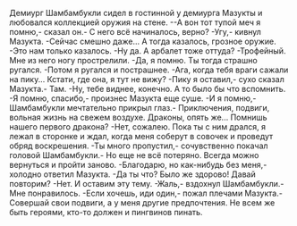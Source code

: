   Демиург Шамбамбукли сидел в гостинной у демиурга Мазукты и любовался коллекцией оружия на стене.
--А вон тот тупой меч я помню,- сказал он.- С него всё начиналось, верно?
-Угу,- кивнул Мазукта.
-Сейчас смешно даже... А тогда казалось, грозное оружие.
-Это нам только казалось.
-Ну да. А арбалет тоже оттуда?
-Трофейный. Мне из него ногу прострелили.
-Да, я помню. Ты тогда страшно ругался.
-Потом я ругался и пострашнее.
-Ага, когда тебя враги сажали на пику... Кстати, где она, я тут не вижу?
-Пику я оставил,- сухо сказал Мазукта.- Там.
-Ну, тебе виднее, конечно. А то было бы что вспомнить.
-Я помню, спасибо,- произнес Мазукта еще суше.
-И я помню,- Шамбамбукли мечтательно прикрыл глаз.- Приключения, подвиги, вольная жизнь на свежем воздухе. Драконы, опять же... Помнишь нашего первого дракона?
-Нет, сожалею. Пока ты с ним дрался, я лежал в сторонке и ждал, когда меня соберут в совочек и проведут обряд воскрешения.
-Ты много пропустил,- сочувственно покачал головой Шамбамбукли.- Но еще не всё потеряно. Всегда можно вернуться и пройти заново.
-Благодарю, но как-нибудь без меня,- холодно ответил Мазукта.
-Да ты что? Было же здорово! Давай повторим?
-Нет. И оставим эту тему.
-Жаль,- вздохнул Шамбамбукли.- Мне понравилось.
-Если хочешь, иди один,- пожал плечами Мазукта.- Совершай свои подвиги, а у меня другие предпочтения. Не всем же быть героями, кто-то должен и пингвинов пинать.      